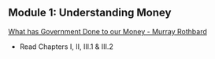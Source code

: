 ## Module 1: Understanding Money
[What has Government Done to our Money - Murray Rothbard](https://cdn.mises.org/What%20Has%20Government%20Done%20to%20Our%20Money_3.pdf)

- Read Chapters I, II, III.1 & III.2